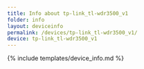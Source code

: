 ```yaml
---
title: Info about tp-link_tl-wdr3500_v1
folder: info
layout: deviceinfo
permalink: /devices/tp-link_tl-wdr3500_v1/
device: tp-link_tl-wdr3500_v1
---
```

{% include templates/device_info.md %}
